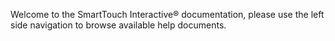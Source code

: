 Welcome to the SmartTouch Interactive&reg; documentation, please use the left side navigation to browse available help documents.

